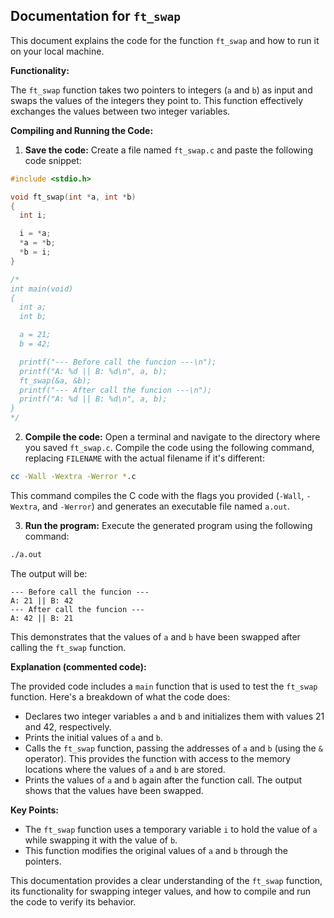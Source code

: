 ## Documentation for `ft_swap`

This document explains the code for the function `ft_swap` and how to run it on your local machine.

**Functionality:**

The `ft_swap` function takes two pointers to integers (`a` and `b`) as input and swaps the values of the integers they point to. This function effectively exchanges the values between two integer variables.

**Compiling and Running the Code:**

1. **Save the code:** Create a file named `ft_swap.c` and paste the following code snippet:

```c
#include <stdio.h>

void ft_swap(int *a, int *b)
{
  int i;

  i = *a;
  *a = *b;
  *b = i;
}

/*
int main(void)
{
  int a;
  int b;

  a = 21;
  b = 42;

  printf("--- Before call the funcion ---\n");
  printf("A: %d || B: %d\n", a, b);
  ft_swap(&a, &b);
  printf("--- After call the funcion ---\n");
  printf("A: %d || B: %d\n", a, b);
}
*/
```

2. **Compile the code:** Open a terminal and navigate to the directory where you saved `ft_swap.c`. Compile the code using the following command, replacing `FILENAME` with the actual filename if it's different:

```bash
cc -Wall -Wextra -Werror *.c
```

This command compiles the C code with the flags you provided (`-Wall`, `-Wextra`, and `-Werror`) and generates an executable file named `a.out`.

3. **Run the program:** Execute the generated program using the following command:

```bash
./a.out
```

The output will be:

```
--- Before call the funcion ---
A: 21 || B: 42
--- After call the funcion ---
A: 42 || B: 21
```

This demonstrates that the values of `a` and `b` have been swapped after calling the `ft_swap` function.

**Explanation (commented code):**

The provided code includes a `main` function that is used to test the `ft_swap` function. Here's a breakdown of what the code does:

- Declares two integer variables `a` and `b` and initializes them with values 21 and 42, respectively.
- Prints the initial values of `a` and `b`.
- Calls the `ft_swap` function, passing the addresses of `a` and `b` (using the `&` operator). This provides the function with access to the memory locations where the values of `a` and `b` are stored.
- Prints the values of `a` and `b` again after the function call. The output shows that the values have been swapped.

**Key Points:**

- The `ft_swap` function uses a temporary variable `i` to hold the value of `a` while swapping it with the value of `b`.
- This function modifies the original values of `a` and `b` through the pointers.

This documentation provides a clear understanding of the `ft_swap` function, its functionality for swapping integer values, and how to compile and run the code to verify its behavior.